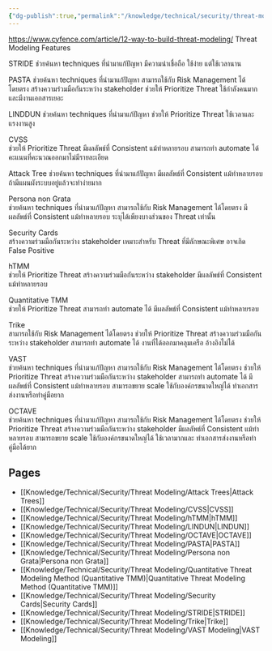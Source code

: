 ```yaml
---
{"dg-publish":true,"permalink":"/knowledge/technical/security/threat-modeling/threat-modeling/","noteIcon":""}
---
```


https://www.cyfence.com/article/12-way-to-build-threat-modeling/
Threat Modeling	Features

STRIDE
ช่วยค้นหา techniques ที่นำมาแก้ปัญหา
มีความน่าเชื่อถือ
ใช้ง่าย แต่ใช้เวลานาน

PASTA
ช่วยค้นหา techniques ที่นำมาแก้ปัญหา
สามารถใช้กับ Risk Management ได้โดยตรง
สร้างความร่วมมือกันระหว่าง stakeholder
ช่วยให้ Prioritize Threat
ใช้กำลังคนมาก และมีงานเอกสารเยอะ

LINDDUN	
ช่วยค้นหา techniques ที่นำมาแก้ปัญหา
ช่วยให้ Prioritize Threat
ใช้เวลาและแรงงานสูง

CVSS	
ช่วยให้ Prioritize Threat
มีผลลัพธ์ที่ Consistent แม้ทำหลายรอบ
สามารถทำ automate ได้
คะแนนที่คะนวณออกมาไม่มีรายละเอียด

Attack Tree	
ช่วยค้นหา techniques ที่นำมาแก้ปัญหา
มีผลลัพธ์ที่ Consistent แม้ทำหลายรอบ
ถ้ามีแผนผังระบบอยู่แล้วจะทำง่ายมาก

Persona non Grata	
ช่วยค้นหา techniques ที่นำมาแก้ปัญหา
สามารถใช้กับ Risk Management ได้โดยตรง
มีผลลัพธ์ที่ Consistent แม้ทำหลายรอบ
ระบุได้เพียงบางส่วนของ Threat เท่านั้น

Security Cards	
สร้างความร่วมมือกันระหว่าง stakeholder
เหมาะสำหรับ Threat ที่มีลักษณะพิเศษ
อาจเกิด False Positive

hTMM	
ช่วยให้ Prioritize Threat
สร้างความร่วมมือกันระหว่าง stakeholder
มีผลลัพธ์ที่ Consistent แม้ทำหลายรอบ

Quantitative TMM	
ช่วยให้ Prioritize Threat
สามารถทำ automate ได้
มีผลลัพธ์ที่ Consistent แม้ทำหลายรอบ

Trike	
สามารถใช้กับ Risk Management ได้โดยตรง
ช่วยให้ Prioritize Threat
สร้างความร่วมมือกันระหว่าง stakeholder
สามารถทำ automate ได้
งานที่ได้ออกมาคลุมเครือ อ้างอิงไม่ได้

VAST	
ช่วยค้นหา techniques ที่นำมาแก้ปัญหา
สามารถใช้กับ Risk Management ได้โดยตรง
ช่วยให้ Prioritize Threat
สร้างความร่วมมือกันระหว่าง stakeholder
สามารถทำ automate ได้
มีผลลัพธ์ที่ Consistent แม้ทำหลายรอบ
สามารถขยาย scale ใช้กับองค์กรขนาดใหญ่ได้
ทำเอกสารส่งงานหรือทำคู่มือยาก

OCTAVE	
ช่วยค้นหา techniques ที่นำมาแก้ปัญหา
สามารถใช้กับ Risk Management ได้โดยตรง
ช่วยให้ Prioritize Threat
สร้างความร่วมมือกันระหว่าง stakeholder
มีผลลัพธ์ที่ Consistent แม้ทำหลายรอบ
สามารถขยาย scale ใช้กับองค์กรขนาดใหญ่ได้
ใช้เวลามากและ ทำเอกสารส่งงานหรือทำคู่มือได้ยาก
## Pages

- [[Knowledge/Technical/Security/Threat Modeling/Attack Trees\|Attack Trees]]
- [[Knowledge/Technical/Security/Threat Modeling/CVSS\|CVSS]]
- [[Knowledge/Technical/Security/Threat Modeling/hTMM\|hTMM]]
- [[Knowledge/Technical/Security/Threat Modeling/LINDUN\|LINDUN]]
- [[Knowledge/Technical/Security/Threat Modeling/OCTAVE\|OCTAVE]]
- [[Knowledge/Technical/Security/Threat Modeling/PASTA\|PASTA]]
- [[Knowledge/Technical/Security/Threat Modeling/Persona non Grata\|Persona non Grata]]
- [[Knowledge/Technical/Security/Threat Modeling/Quantitative Threat Modeling Method (Quantitative TMM)\|Quantitative Threat Modeling Method (Quantitative TMM)]]
- [[Knowledge/Technical/Security/Threat Modeling/Security Cards\|Security Cards]]
- [[Knowledge/Technical/Security/Threat Modeling/STRIDE\|STRIDE]]
- [[Knowledge/Technical/Security/Threat Modeling/Trike\|Trike]]
- [[Knowledge/Technical/Security/Threat Modeling/VAST Modeling\|VAST Modeling]]


